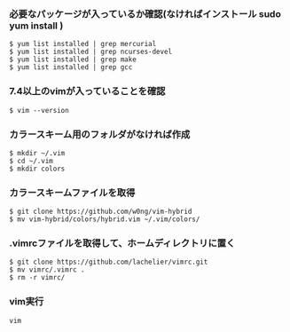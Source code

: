 ### 必要なパッケージが入っているか確認(なければインストール sudo yum install )

    $ yum list installed | grep mercurial
    $ yum list installed | grep ncurses-devel
    $ yum list installed | grep make
    $ yum list installed | grep gcc

### 7.4以上のvimが入っていることを確認

    $ vim --version

### カラースキーム用のフォルダがなければ作成
    
    $ mkdir ~/.vim
    $ cd ~/.vim
    $ mkdir colors

### カラースキームファイルを取得
    
    $ git clone https://github.com/w0ng/vim-hybrid
    $ mv vim-hybrid/colors/hybrid.vim ~/.vim/colors/

### .vimrcファイルを取得して、ホームディレクトリに置く
    
    $ git clone https://github.com/lachelier/vimrc.git
    $ mv vimrc/.vimrc .
    $ rm -r vimrc/

### vim実行

    vim
